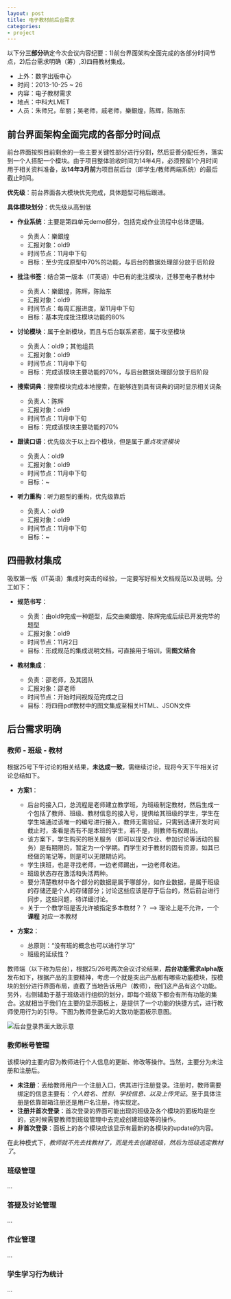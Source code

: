 ```yaml
---
layout: post
title: 电子教材前后台需求
categories:
- project
---
```


以下分**三部分**确定今次会议内容纪要：1)前台界面架构全面完成的各部分时间节点，2)后台需求明确（筹）,3)四冊教材集成。

- 上外：数字出版中心
- 时间：2013-10-25 ~ 26
- 内容：电子教材需求
- 地点：中科大LMET
- 人员：朱师兄，牟丽；吴老师，戚老师，樂銀煌，陈辉，陈贻东

## 前台界面架构全面完成的各部分时间点
前台界面按照目前剩余的一些主要关键性部分进行分割，然后妥善分配任务，落实到一个人搭配一个模块。由于项目整体验收时间为14年4月，必须预留1个月时间用于相关资料准备，故**14年3月前**为项目前后台（即学生/教师两端系统）的最后截止时间。

**优先级**：前台界面各大模块优先完成，具体题型可稍后跟进。

**具体模块划分**：优先级从高到低

- **作业系统**：主要是第四单元demo部分，包括完成作业流程中总体逻辑。
	+ 负责人：樂銀煌
	+ 汇报对象：old9
	+ 时间节点：11月中下旬
	+ 目标：至少完成原型中70%的功能，与后台的数据处理部分放于后阶段
	
- **批注书签**：结合第一版本（IT英语）中已有的批注模块，迁移至电子教材中
	+ 负责人：樂銀煌，陈辉，陈贻东
	+ 汇报对象：old9
	+ 时间节点：每周汇报进度，至11月中下旬
	+ 目标：基本完成批注模块功能的80%
	
- **讨论模块**：属于全新模块，而且与后台联系紧密，属于攻坚模块
	+ 负责人：old9；其他组员
	+ 汇报对象：old9
	+ 时间节点：11月中下旬
	+ 目标：完成该模块主要功能的70%，与后台数据处理部分放于后阶段
	
- **搜索词典**：搜索模块完成本地搜索，在能够连到具有词典的词时显示相关词条
	+ 负责人：陈辉
	+ 汇报对象：old9
	+ 时间节点：11月中下旬
	+ 目标：完成该模块主要功能的70%
	
- **跟读口语**：优先级次于以上四个模块，但是属于*重点攻坚模块*
	+ 负责人：old9
	+ 汇报对象：old9
	+ 时间节点：11月中下旬
	+ 目标：~
	
- **听力重构**：听力题型的重构，优先级靠后
	+ 负责人：old9
	+ 汇报对象：old9
	+ 时间节点：11月中下旬
	+ 目标：~
	
## 四冊教材集成
吸取第一版（IT英语）集成时突击的经验，一定要写好相关文档规范以及说明。分工如下：

- **规范书写**：
	+ 负责：由old9完成一种题型，后交由樂銀煌、陈辉完成后续已开发完毕的题型
	+ 汇报对象：old9
	+ 时间节点：11月2日
	+ 目标：形成规范的集成说明文档，可直接用于培训，需**图文结合**
	
- **教材集成**：
	+ 负责：邵老师，及其团队
	+ 汇报对象：邵老师
	+ 时间节点：开始时间视规范完成之日
	+ 目标：将四冊pdf教材中的图文集成至相关HTML、JSON文件
	
## 后台需求明确

### **教师 - 班级 - 教材**
根据25号下午讨论的相关结果，**未达成一致**，需继续讨论，现将今天下午相关讨论总结如下。

- **方案1**：
	+ 后台的接入口，总流程是老师建立教学班，为班级制定教材，然后生成一个包括了教师、班级、教材信息的接入号，提供给其班级的学生，学生在学生端通过该唯一的编号进行接入，教师无需验证，只需到选课开发时间截止时，查看是否有不是本班的学生，若不是，则教师有权踢出。
	+ 该方案下，学生购买的相关服务（即可以提交作业、参加讨论等活动的服务）是有期限的，暂定为一个学期。而学生对于教材的固有资源，如其已经做的笔记等，则是可以无限期访问。
	+ 学生换班，也是寻找老师，一边老师踢出，一边老师收进。
	+ 班级状态存在激活和失活两种。
	+ 要分清楚教材中各个部分的数据是属于哪部分，如作业数据，是属于班级的存储还是个人的存储部分；讨论这些应该是存于后台的，然后前台进行同步，这些问题，待详细讨论。
	+ 关于一个教学班是否允许被指定多本教材？？ --> 理论上是不允许，一个 **课程** 对应一本教材
	
- **方案2**：
	+ 总原则：“没有班的概念也可以进行学习”
	+ 班级的延续性？

教师端（以下称为后台），根据25/26号两次会议讨论结果，**后台功能需求alpha版**发布如下，根据产品的主要精神，考虑一个就是突出产品都有哪些功能模块，按模块的划分进行界面布局，直截了当地告诉用户（教师），我们这产品有这个功能。另外，右侧辅助于基于班级进行组织的划分，即每个班级下都会有所有功能的集合。这就相当于我们在主要的显示面板上，是提供了一个功能的快捷方式，进行教师使用行为的引导。下图为教师登录后的大致功能面板示意图。

![后台登录界面大致示意](http://d.pcs.baidu.com/thumbnail/cd8ab9374cfa25496861e7c0c3d25fd7?fid=722351023-250528-3863124706&time=1382856369&sign=FDTAR-DCb740ccc5511e5e8fedcff06b081203-jwNPkSSDy5HD%2BR%2BoiDXmBb1ZX5Y%3D&rt=sh&expires=8h&r=799724686&size=c710_u500&quality=100)

### **教师帐号管理**
该模块的主要内容为教师进行个人信息的更新、修改等操作。当然，主要分为未注册和注册后。

- **未注册**：丢给教师用户一个注册入口，供其进行注册登录。注册时，教师需要绑定的信息主要有：*个人姓名、性别、学校信息、以及上传凭证*。至于具体注册是依靠邮箱注册还是用户名注册，待实现定。
- **注册并首次登录**：首次登录的界面可能出现的班级及各个模块的面板均是空的，这时候需要教师到班级管理中去完成创建班级等的操作。
- **非首次登录**：面板上的各个模块应该显示有最新的各模块的update的内容。

在此种模式下，*教师就不先去找教材了，而是先去创建班级，然后为班级选定教材了*。

### **班级管理**
...

### **答疑及讨论管理**
...

### **作业管理**
...

### **学生学习行为统计**
...

